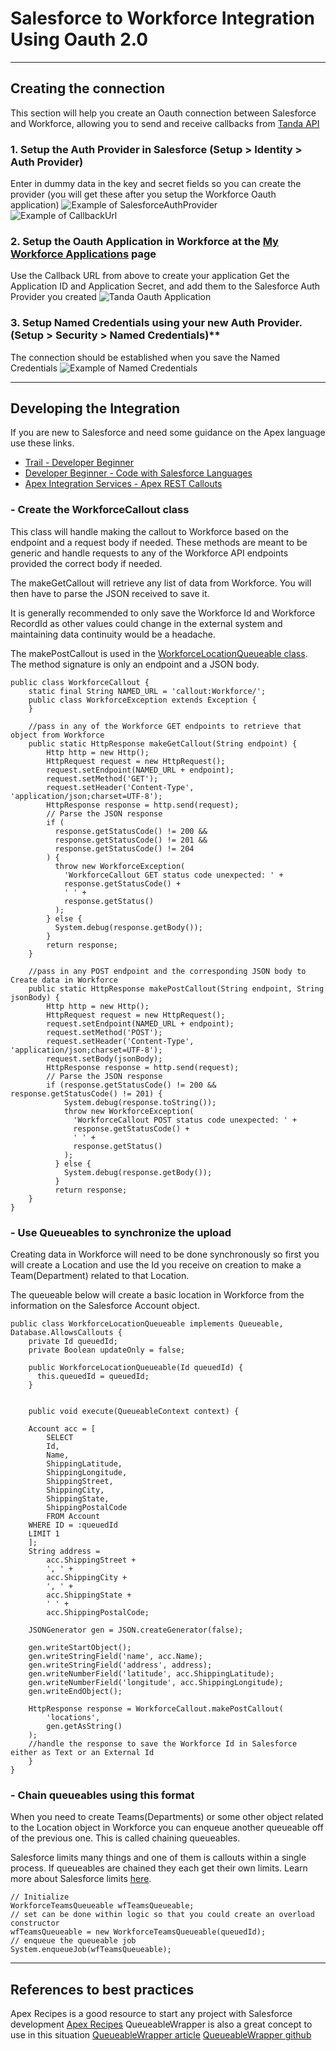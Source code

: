 # Salesforce to Workforce Integration Using Oauth 2.0

---

## Creating the connection

This section will help you create an Oauth connection between Salesforce and Workforce, allowing you to send and receive callbacks from [Tanda API](https://my.tanda.co/api/v2/documentation)

### 1. Setup the Auth Provider in Salesforce (Setup > Identity > Auth Provider)

Enter in dummy data in the key and secret fields so you can create the provider (you will get these after you setup the Workforce Oauth application)
    ![Example of SalesforceAuthProvider](assets/SalesforceAuthProviderExample.png)
    ![Example of CallbackUrl](assets/SalesforceCallbackExample.png)

### 2. Setup the Oauth Application in Workforce at the [My Workforce Applications](https://my.workforce.com/api/oauth/applications) page

Use the Callback URL from above to create your application
Get the Application ID and Application Secret, and add them to the Salesforce Auth Provider you created
    ![Tanda Oauth Application](assets/TandaOauthApplicationExample.png)

### 3. Setup Named Credentials using your new Auth Provider.(Setup > Security > Named Credentials)**

The connection should be established when you save the Named Credentials
    ![Example of Named Credentials](assets/SalesforceNamedCredentialsExample.png)

---

## Developing the Integration

If you are new to Salesforce and need some guidance on the Apex language use these links.

- [Trail - Developer Beginner](https://trailhead.salesforce.com/en/content/learn/trails/force_com_dev_beginner)
- [Developer Beginner - Code with Salesforce Languages](https://trailhead.salesforce.com/en/content/learn/modules/platform_dev_basics/platform_dev_basics_code?trail_id=force_com_dev_beginner)
- [Apex Integration Services - Apex REST Callouts](https://trailhead.salesforce.com/en/content/learn/modules/apex_integration_services/apex_integration_rest_callouts)

### - Create the WorkforceCallout class

  This class will handle making the callout to Workforce based on the endpoint and a request body if needed. These methods are meant to be generic and handle requests to any of the Workforce API endpoints provided the correct body if needed.
  
  The makeGetCallout will retrieve any list of data from Workforce. You will then have to parse the JSON received to save it.
  
  It is generally recommended to only save the Workforce Id and Workforce RecordId as other values could change in the external system and maintaining data continuity would be a headache.
  
  The makePostCallout is used in the [WorkforceLocationQueueable class](#-use-queueables-to-synchronize-the-upload). The method signature is only an endpoint and a JSON body.

```APEX
public class WorkforceCallout {
    static final String NAMED_URL = 'callout:Workforce/';
    public class WorkforceException extends Exception {
    }
 
    //pass in any of the Workforce GET endpoints to retrieve that object from Workforce
    public static HttpResponse makeGetCallout(String endpoint) {
        Http http = new Http();
        HttpRequest request = new HttpRequest();
        request.setEndpoint(NAMED_URL + endpoint);
        request.setMethod('GET');
        request.setHeader('Content-Type', 'application/json;charset=UTF-8');
        HttpResponse response = http.send(request);
        // Parse the JSON response
        if (
          response.getStatusCode() != 200 &&
          response.getStatusCode() != 201 &&
          response.getStatusCode() != 204
        ) {
          throw new WorkforceException(
            'WorkforceCallout GET status code unexpected: ' +
            response.getStatusCode() +
            ' ' +
            response.getStatus()
          );
        } else {
          System.debug(response.getBody());
        }
        return response;
    }
 
    //pass in any POST endpoint and the corresponding JSON body to Create data in Workforce
    public static HttpResponse makePostCallout(String endpoint, String jsonBody) {
        Http http = new Http();
        HttpRequest request = new HttpRequest();
        request.setEndpoint(NAMED_URL + endpoint);
        request.setMethod('POST');
        request.setHeader('Content-Type', 'application/json;charset=UTF-8');
        request.setBody(jsonBody);
        HttpResponse response = http.send(request);
        // Parse the JSON response
        if (response.getStatusCode() != 200 && response.getStatusCode() != 201) {
            System.debug(response.toString());
            throw new WorkforceException(
              'WorkforceCallout POST status code unexpected: ' +
              response.getStatusCode() +
              ' ' +
              response.getStatus()
            );
          } else {
            System.debug(response.getBody());
          }
          return response;
    }
}
```

### - Use Queueables to synchronize the upload

  Creating data in Workforce will need to be done synchronously so first you will create a Location and use the Id you receive on creation to make a Team(Department) related to that Location.

  The queueable below will create a basic location in Workforce from the information on the Salesforce Account object.

```APEX
public class WorkforceLocationQueueable implements Queueable, Database.AllowsCallouts {
    private Id queuedId;
    private Boolean updateOnly = false;
 
    public WorkforceLocationQueueable(Id queuedId) {
      this.queuedId = queuedId;
    }
 
   
    public void execute(QueueableContext context) {
 
    Account acc = [
        SELECT
        Id,
        Name,
        ShippingLatitude,
        ShippingLongitude,
        ShippingStreet,
        ShippingCity,
        ShippingState,
        ShippingPostalCode
        FROM Account
    WHERE ID = :queuedId
    LIMIT 1
    ];
    String address =
        acc.ShippingStreet +
        ', ' +
        acc.ShippingCity +
        ', ' +
        acc.ShippingState +
        ' ' +
        acc.ShippingPostalCode;
 
    JSONGenerator gen = JSON.createGenerator(false);
 
    gen.writeStartObject();
    gen.writeStringField('name', acc.Name);
    gen.writeStringField('address', address);
    gen.writeNumberField('latitude', acc.ShippingLatitude);
    gen.writeNumberField('longitude', acc.ShippingLongitude);
    gen.writeEndObject();
 
    HttpResponse response = WorkforceCallout.makePostCallout(
        'locations',
        gen.getAsString()
    );
    //handle the response to save the Workforce Id in Salesforce either as Text or an External Id
    }
}
```

### - Chain queueables using this format

  When you need to create Teams(Departments) or some other object related to the Location object in Workforce you can enqueue another queueable off of the previous one. This is called chaining queueables.

  Salesforce limits many things and one of them is callouts within a single process. If queueables are chained they each get their own limits. Learn more about Salesforce limits [here](https://developer.salesforce.com/docs/atlas.en-us.234.0.apexcode.meta/apexcode/apex_gov_limits.htm).

```APEX
// Initialize
WorkforceTeamsQueueable wfTeamsQueueable;
// set can be done within logic so that you could create an overload constructor
wfTeamsQueueable = new WorkforceTeamsQueueable(queuedId);
// enqueue the queueable job
System.enqueueJob(wfTeamsQueueable);
```

---

## References to best practices

Apex Recipes is a good resource to start any project with Salesforce development
[Apex Recipes](https://github.com/trailheadapps/apex-recipes)
QueueableWrapper is also a great concept to use in this situation
[QueueableWrapper article](https://medium.com/noltic/apex-queueable-and-easy-chaining-34838eaa718a)
[QueueableWrapper github](https://github.com/ytiq/apex-queueable-wrapper)
